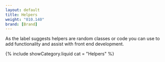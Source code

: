 ```yaml
---
layout: default
title: Helpers
weight: "010.140"
brand: [Brand]
---
```


<div class="row">
	<div class="col-sm-7 col-sm-offset-5 category-head">
		As the label suggests helpers are random classes or code you can use to add functionality and assist with front end development.
	</div>
</div>

{% include showCategory.liquid  cat = "Helpers" %}